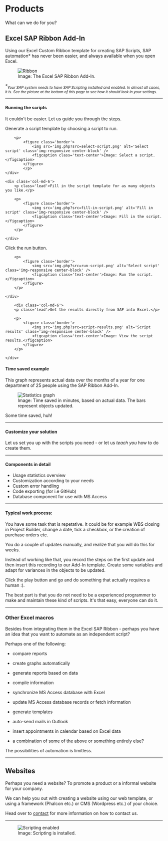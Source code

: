 # Products

<p class='lead'>What can we do for you?</p>

## Excel SAP Ribbon Add-In

Using our Excel Custom Ribbon template for creating SAP Scripts, SAP automation* has never been easier, and always available when you open Excel. 

<p>
<figure class='border'>
<img src='img.php?src=ribbon.png' alt='Ribbon' class='img-responsive center-block' />
<figcaption class='text-center'>Image: The Excel SAP Ribbon Add-In.</figcaption>
</figure>
</p>

*\*<sub>Your SAP system needs to have SAP Scripting installed and enabled. In almost all cases, it is. See the picture at the bottom of this page to see how it should look in your settings.</sub>* 

<hr>

#### Running the scripts

It couldn't be easier. Let us guide you through the steps.

<div class='row script-preview'>
	<div class='col-md-6'>
		<p class='lead'>Generate a script template by choosing a script to run.</p>

		<p>
			<figure class='border'>
				<img src='img.php?src=select-script.png' alt='Select script' class='img-responsive center-block' />
				<figcaption class='text-center'>Image: Select a script.</figcaption>
			</figure>
			</p>
	</div>

	<div class='col-md-6'>
		<p class='lead'>Fill in the script template for as many objects you like.</p>

		<p>
			<figure class='border'>
				<img src='img.php?src=fill-in-script.png' alt='Fill in script' class='img-responsive center-block' />
				<figcaption class='text-center'>Image: Fill in the script.</figcaption>
			</figure>
		</p>

	</div>
</div>

<div class='row script-preview'>
	<div class='col-md-6'>
		<p class='lead'>Click the run button.</p>

		<p>
			<figure class='border'>
				<img src='img.php?src=run-script.png' alt='Select script' class='img-responsive center-block' />
				<figcaption class='text-center'>Image: Run the script.</figcaption>
			</figure>
		</p>

	</div>

		<div class='col-md-6'>
		<p class='lead'>Get the results directly from SAP into Excel.</p>

		<p>
			<figure class='border'>
				<img src='img.php?src=script-results.png' alt='Script results' class='img-responsive center-block' />
				<figcaption class='text-center'>Image: View the script results.</figcaption>
			</figure>
		</p>

	</div>
</div>

#### Time saved example

This graph represents actual data over the months of a year for one department of 25 people using the SAP Ribbon Add-In.

<p>
	<figure class='border'>
		<img src='img.php?src=statisticsto2015.png' alt='Statistics graph' class='img-responsive center-block' />
		<figcaption class='text-center'>Image: Time saved in minutes, based on actual data. The bars represent objects updated.</figcaption>
	</figure>
</p>

Some time saved, huh!

<hr>

#### Customize your solution

Let us set you up with the scripts you need - or let us *teach you* how to do create them. 

<hr>

#### Components in detail

* Usage statistics overview
* Customization according to your needs
* Custom error handling
* Code exporting (for i.e GitHub)
* Database component for use with MS Access

<hr>

#### Typical work process: 
You have some task that is repetative. It could be for example WBS closing in Project Builder, change a date, tick a checkbox, or the creation of purchase orders etc. 

You do a couple of updates manually, and realize that you will do this for weeks. 

Instead of working like that, you record the steps on the first update and then insert this recording to our Add-In template. Create some variables and adapt for variances in the objects to be updated. 

Click the play button and go and do something that actually requires a human :). 

The best part is that you do not need to be a experienced programmer to make and maintain these kind of scripts. It's that easy, everyone can do it. 

<hr>

### Other Excel macros

Besides from integrating them in the Excel SAP Ribbon - perhaps you have an idea that you want to automate as an independent script? 

Perhaps one of the following:

* compare reports
* create graphs automatically
* generate reports based on data
* compile information
* synchronize MS Access database with Excel
* update MS Access database records or fetch information
* generate templates
* auto-send mails in Outlook
* insert appointments in calendar based on Excel data

* a combination of some of the above or something entirely else?

The possibilities of automation is limitless. 

<hr>

## Websites

Perhaps you need a website? To promote a product or a informal website for your company.

We can help you out with creating a website using our web template, or using a framework (Phalcon etc.) or CMS (Wordpress etc.) of your choice.

Head over to [contact](contact) for more information on how to contact us.

<hr> 

<p>
<figure class='border'>
<img src='img.php?src=scriptinginstalled.png&amp;width=550' alt='Scripting enabled' class='img-responsive center-block' />
<figcaption class='text-center'>Image: Scripting is installed.</figcaption>
</figure>
</p>